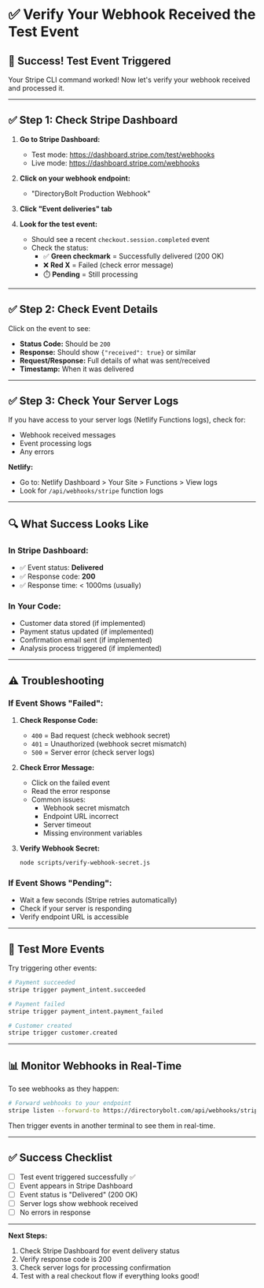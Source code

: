# ✅ Verify Your Webhook Received the Test Event

## 🎉 Success! Test Event Triggered

Your Stripe CLI command worked! Now let's verify your webhook received and processed it.

---

## ✅ Step 1: Check Stripe Dashboard

1. **Go to Stripe Dashboard:**
   - Test mode: https://dashboard.stripe.com/test/webhooks
   - Live mode: https://dashboard.stripe.com/webhooks

2. **Click on your webhook endpoint:**
   - "DirectoryBolt Production Webhook"

3. **Click "Event deliveries" tab**

4. **Look for the test event:**
   - Should see a recent `checkout.session.completed` event
   - Check the status:
     - ✅ **Green checkmark** = Successfully delivered (200 OK)
     - ❌ **Red X** = Failed (check error message)
     - ⏱️ **Pending** = Still processing

---

## ✅ Step 2: Check Event Details

Click on the event to see:
- **Status Code:** Should be `200`
- **Response:** Should show `{"received": true}` or similar
- **Request/Response:** Full details of what was sent/received
- **Timestamp:** When it was delivered

---

## ✅ Step 3: Check Your Server Logs

If you have access to your server logs (Netlify Functions logs), check for:
- Webhook received messages
- Event processing logs
- Any errors

**Netlify:**
- Go to: Netlify Dashboard > Your Site > Functions > View logs
- Look for `/api/webhooks/stripe` function logs

---

## 🔍 What Success Looks Like

### In Stripe Dashboard:
- ✅ Event status: **Delivered**
- ✅ Response code: **200**
- ✅ Response time: < 1000ms (usually)

### In Your Code:
- Customer data stored (if implemented)
- Payment status updated (if implemented)
- Confirmation email sent (if implemented)
- Analysis process triggered (if implemented)

---

## ⚠️ Troubleshooting

### If Event Shows "Failed":

1. **Check Response Code:**
   - `400` = Bad request (check webhook secret)
   - `401` = Unauthorized (webhook secret mismatch)
   - `500` = Server error (check server logs)

2. **Check Error Message:**
   - Click on the failed event
   - Read the error response
   - Common issues:
     - Webhook secret mismatch
     - Endpoint URL incorrect
     - Server timeout
     - Missing environment variables

3. **Verify Webhook Secret:**
   ```bash
   node scripts/verify-webhook-secret.js
   ```

### If Event Shows "Pending":

- Wait a few seconds (Stripe retries automatically)
- Check if your server is responding
- Verify endpoint URL is accessible

---

## 🧪 Test More Events

Try triggering other events:

```bash
# Payment succeeded
stripe trigger payment_intent.succeeded

# Payment failed
stripe trigger payment_intent.payment_failed

# Customer created
stripe trigger customer.created
```

---

## 📊 Monitor Webhooks in Real-Time

To see webhooks as they happen:

```bash
# Forward webhooks to your endpoint
stripe listen --forward-to https://directorybolt.com/api/webhooks/stripe
```

Then trigger events in another terminal to see them in real-time.

---

## ✅ Success Checklist

- [ ] Test event triggered successfully ✅
- [ ] Event appears in Stripe Dashboard
- [ ] Event status is "Delivered" (200 OK)
- [ ] Server logs show webhook received
- [ ] No errors in response

---

**Next Steps:**
1. Check Stripe Dashboard for event delivery status
2. Verify response code is 200
3. Check server logs for processing confirmation
4. Test with a real checkout flow if everything looks good!

